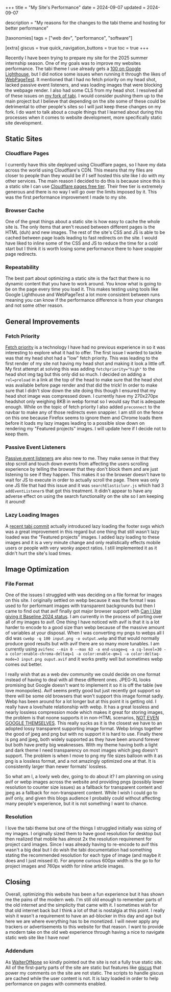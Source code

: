 +++
title = "My Site's Performance"
date = 2024-09-07
updated = 2024-09-07

description = "My reasons for the changes to the tabi theme and hosting for better performance"

[taxonomies]
tags = ["web dev", "performance", "software"]

[extra]
giscus = true
quick_navigation_buttons = true
toc = true
+++

Recently I have been trying to prepare my site for the 2025 summer internship season. One of my goals was to improve my websites performance. The tabi theme I use already gets a [100 on Google Lighthouse](https://pagespeed.web.dev/analysis/https-www-traudt-dev/mp1q56nnpm?form_factor=mobile), but I did notice some issues when running it through the likes of [WebPageTest](https://www.webpagetest.org/result/240906_BiDcYQ_9TB/). It mentioned that I had no fetch priority on my head shot, lacked passive event listeners, and was loading images that were blocking the webpage render. I also had some CLS from my head shot. I resolved all of these issues on [my fork of tabi](https://github.com/blaine-t/site). I would consider pushing them up to the main project but I believe that depending on the site some of these could be detrimental to other people's sites so I will just keep these changes on my fork. I do want to talk about a couple things that I learned about during this processes when it comes to website development, more specifically static site development.

## Static Sites

### Cloudflare Pages

I currently have this site deployed using Cloudflare pages, so I have my data across the world using Cloudflare's CDN. This means that my files are closer to people than they would be if I self hosted this site like I do with my other services. The main reason I decided to do this is because since this is a static site I can use [Cloudflare pages free tier](https://pages.cloudflare.com/). Their free tier is extremely generous and there is no way I will go over the limits imposed by it. This was the first performance improvement I made to my site.

### Browser Cache

One of the great things about a static site is how easy to cache the whole site is. The only items that aren't reused between different pages is the HTML (duh) and new images. The rest of the site's CSS and JS is able to be cached between page loads leading to fast redirects on the site. I would have liked to inline some of the CSS and JS to reduce the time for a cold start but I think it is worth losing some performance there to have snappier page redirects.

### Repeatability

The best part about optimizing a static site is the fact that there is no dynamic content that you have to work around. You know what is going to be on the page every time you load it. This makes testing using tools like Google Lighthouse and WebPageTest a lot more consistent between runs meaning you can know if the performance difference is from your changes and not some other reason.

## General Improvements

### Fetch Priority

[Fetch priority](https://web.dev/articles/fetch-priority) is a technology I have had no previous experience in so it was interesting to explore what it had to offer. The first issue I wanted to tackle was that my head shot had a "low" fetch priority. This was leading to the first render of my site not having my head shot and making it look a little off. My first attempt at solving this was adding `fetchpriority="high"` to the head shot img tag but this only did so much. I decided on adding a `rel=preload` in a link at the top of the head to make sure that the head shot was available before page render and that did the trick! In order to make sure that I didn't slow down the site doing this though I ensured that my head shot image was compressed down. I currently have my 270x270px headshot only weighing 8KB in webp format so I would say that is adequate enough. While on the topic of fetch priority I also added `preconnect` to the navbar to make any of those redirects even snappier. I am still on the fence on this one because Firefox seems to ignore them and Chrome loads them before it loads my lazy images leading to a possible slow down on rendering my "Featured projects" images. I will update here if I decide not to keep them.

### Passive Event Listeners

[Passive event listeners](https://developer.chrome.com/docs/lighthouse/best-practices/uses-passive-event-listeners) are also new to me. They make sense in that they stop scroll and touch down events from affecting the users scrolling experience by telling the browser that they don't block them and are just listening to see if they happen. This makes it so the browser doesn't have to wait for JS to execute in order to actually scroll the page. There was only one JS file that had this issue and it was `searchElasticlunr.js` which had 3 `addEventListener`s that got this treatment. It didn't appear to have any adverse effect on using the search functionality on the site so I am keeping it around!

### Lazy Loading Images

A [recent tabi commit](https://github.com/blaine-t/tabi/commit/9e7b845e544758792831da520379e04089909b78) actually introduced lazy loading the footer svgs which was a great improvement in this regard but one thing that still wasn't lazy loaded was the "Featured projects" images. I added lazy loading to these images and it is a very minute change and only realistically effects mobile users or people with very wonky aspect ratios. I still implemented it as it didn't hurt the site's load times.

## Image Optimization

### File Format

One of the issues I struggled with was deciding on a file format for images on this site. I originally settled on webp because it was the format I was used to for performant images with transparent backgrounds but then I came to find out that avif finally got major browser support with [Can I Use giving it Baseline 2024 status](https://caniuse.com/avif). I am currently in the process of porting over all of my images to avif. One thing I have noticed with avif is that it is a lot harder to encode to a good size than webp because of the massive amount of variables at your disposal. When I was converting my pngs to webps all I did was `cwebp -q 100 input.png -o output.webp` and that would normally produce good results but with avif there are so many more tunables. I am currently using `avifenc --min 0 --max 63 -a end-usage=q -a cq-level=30 -a color:enable-chroma-deltaq=1 -a color:enable-qm=1 -a color:deltaq-mode=3 input.png ouput.avif` and it works pretty well but sometimes webp comes out better.

I really wish that as a web dev community we could decide on one format instead of having to deal with all these different ones. JPEG-XL looks promising but Google doesn't want to implement it so it is off the table (we love monopolies). Avif seems pretty good but just recently got support so there will be some old browsers that won't support this image format sadly. Webp has been around for a lot longer but at this point it is getting old. I really have a love/hate relationship with webp. It has a great lossless and nearly lossless compression mode which makes it great for storing images, the problem is that noone supports it in non-HTML scenarios, [NOT EVEN GOOGLE THEMSELVES](https://groups.google.com/a/webmproject.org/g/webp-discuss/c/mmMVhoWqqUw). This really sucks as it is the closest we have to an adopted lossy transparent supporting image format. Webp brings together the good of jpeg and png but with no support it is hard to use. Finally there is png and jpeg, both widely supported as they have been around forever but both have pretty big weaknesses. With my theme having both a light and dark theme I need transparency on most images which jpeg doesn't support. The problem is when I move to png my file sizes balloon with it as png is a lossless format, and a not amazingly optimized one at that. It is consistently larger than newer formats' lossless.

So what am I, a lowly web dev, going to do about it? I am planning on using avif or webp images across the website and providing pngs (possibly lower resolution to counter size issues) as a fallback for transparent content and jpeg as a fallback for non-transparent content. While I wish I could go to avif only, and given this blogs audience I probably could without affecting many people's experience, but it is not something I want to chance.

### Resolution

I love the tabi theme but one of the things I struggled initially was sizing of my images. I originally sized them to have good resolution for desktop but then realized that mobile has almost 2x the resolution requirement for project card images. Since I was already having to re-encode to avif this wasn't a big deal but I do wish the tabi documentation had something stating the recommended resolution for each type of image (and maybe it does and I just missed it). For anyone curious 600px width is the go to for project images and 760px width for inline article images.

## Closing

Overall, optimizing this website has been a fun experience but it has shown me the pains of the modern web. I'm still old enough to remember parts of the old internet and the simplicity that came with it. I sometimes wish for that old internet back but I think a lot of that is nostalgia at this point. I really wish it wasn't a requirement to have an ad-blocker in this day and age but here we are where everything has to be monetized. I will never apply any trackers or advertisements to this website for that reason. I want to provide a modern take on the old web experience through having a nice to navigate static web site like I have now!

### Addendum

As [WalterOfNone](https://github.com/WalterOfNone) so kindly pointed out the site is not a fully true static site. All of the first-party parts of the site are static but features like [giscus](https://giscus.app/) that power my comments on the site are not static. The scripts to handle giscus are cached while the user content is not. It is lazy loaded in order to help performance on pages with comments enabled.
